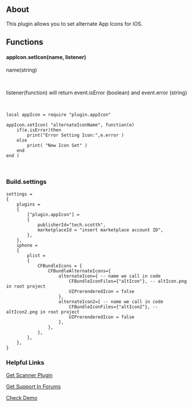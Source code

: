 ## About

This plugin allows you to set alternate App Icons for iOS.


## Functions

#### appIcon.setIcon(name, listener)

name(string)

&nbsp;

listener(function) will return event.isError (boolean) and event.error (string)

&nbsp;

```
local appIcon = require "plugin.appIcon"

appIcon.setIcon( "alternateIconName", function(e)
    if(e.isError)then
        print("Error Setting Icon:",e.error )
    else
        print( "New Icon Set" )
    end
end )
```
&nbsp;

### Build.settings
```
settings =
{
	plugins =
	{
		["plugin.appIcon"] =
		{
			publisherId="tech.scotth",
			marketplaceId = "insert marketplace account ID",
		},
	},
	iphone =
	{
		plist =
		{
			CFBundleIcons = {
				CFBundleAlternateIcons={
					alternateIcon={ -- name we call in code
						CFBundleIconFiles={"altIcon"}, -- altIcon.png in root project
						UIPrerenderedIcon = false
					},
					alternateIcon2={ -- name we call in code
						CFBundleIconFiles={"altIcon2"}, -- altIcon2.png in root project
						UIPrerenderedIcon = false
					},
				},
			},
		},
	},
}
```


### Helpful Links

[Get Scanner Plugin](https://solar2dmarketplace.com/plugins?AppIcon_tech-scotth)

[Get Support In Forums](https://forums.solar2d.com/c/corona-marketplace/13)

[Check Demo](https://github.com/scottrules44/appIconPlugin-sample)
